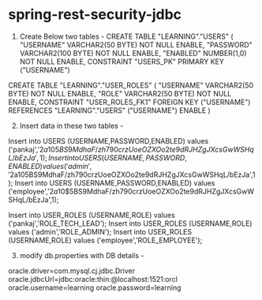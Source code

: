 # spring-rest-security-jdbc

1. Create Below two tables - 
  CREATE TABLE "LEARNING"."USERS" 
    (	"USERNAME" VARCHAR2(50 BYTE) NOT NULL ENABLE, 
	  "PASSWORD" VARCHAR2(100 BYTE) NOT NULL ENABLE, 
	  "ENABLED" NUMBER(1,0) NOT NULL ENABLE, 
	  CONSTRAINT "USERS_PK" PRIMARY KEY ("USERNAME")



  CREATE TABLE "LEARNING"."USER_ROLES" 
    (	"USERNAME" VARCHAR2(50 BYTE) NOT NULL ENABLE, 
	  "ROLE" VARCHAR2(50 BYTE) NOT NULL ENABLE, 
	   CONSTRAINT "USER_ROLES_FK1" FOREIGN KEY ("USERNAME")
	    REFERENCES "LEARNING"."USERS" ("USERNAME") ENABLE
     )
   
 2. Insert data in these two tables - 

Insert into USERS (USERNAME,PASSWORD,ENABLED) values ('pankaj','$2a$10$5BS9MdhaF/zh790crzUoeOZXOo2te9dRJHZgJXcsGwWSHqL/bEzJa',1);
Insert into USERS (USERNAME,PASSWORD,ENABLED) values ('admin','$2a$10$5BS9MdhaF/zh790crzUoeOZXOo2te9dRJHZgJXcsGwWSHqL/bEzJa',1);
Insert into USERS (USERNAME,PASSWORD,ENABLED) values ('employee','$2a$10$5BS9MdhaF/zh790crzUoeOZXOo2te9dRJHZgJXcsGwWSHqL/bEzJa',1);


Insert into USER_ROLES (USERNAME,ROLE) values ('pankaj','ROLE_TECH_LEAD');
Insert into USER_ROLES (USERNAME,ROLE) values ('admin','ROLE_ADMIN');
Insert into USER_ROLES (USERNAME,ROLE) values ('employee','ROLE_EMPLOYEE');

3. modify db.properties with DB details - 

oracle.driver=com.mysql.cj.jdbc.Driver
oracle.jdbcUrl=jdbc:oracle:thin:@localhost:1521:orcl
oracle.username=learning
oracle.password=learning

